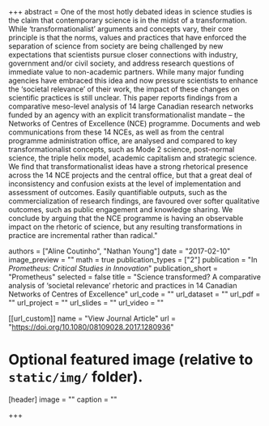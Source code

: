 +++ abstract = One of the most hotly debated ideas in science studies is the claim that contemporary science is in the midst of a transformation. While
‘transformationalist’ arguments and concepts vary, their core principle is that the norms, values and practices that have enforced the separation of science
from society are being challenged by new expectations that scientists pursue closer connections with industry, government and/or civil society, and address
research questions of immediate value to non-academic partners. While many major funding agencies have embraced this idea and now pressure scientists to enhance
the ‘societal relevance’ of their work, the impact of these changes on scientific practices is still unclear. This paper reports findings from a comparative
meso-level analysis of 14 large Canadian research networks funded by an agency with an explicit transformationalist mandate – the Networks of Centres of
Excellence (NCE) programme. Documents and web communications from these 14 NCEs, as well as from the central programme administration office, are analysed and
compared to key transformationalist concepts, such as Mode 2 science, post-normal science, the triple helix model, academic capitalism and strategic science. We 
find that transformationalist ideas have a strong rhetorical presence across the 14 NCE projects and the central office, but that a great deal of inconsistency
and confusion exists at the level of implementation and assessment of outcomes. Easily quantifiable outputs, such as the commercialization of research findings,
are favoured over softer qualitative outcomes, such as public engagement and knowledge sharing. We conclude by arguing that the NCE programme is having an 
observable impact on the rhetoric of science, but any resulting transformations in practice are incremental rather than radical."

authors = ["Aline Coutinho", "Nathan Young"]
date = "2017-02-10"
image_preview = ""
math = true
publication_types = ["2"]
publication = "In *Prometheus: Critical Studies in Innovation*"
publication_short = "Prometheus"
selected = false
title = "Science transformed? A comparative analysis of ‘societal relevance’ rhetoric and practices in 14 Canadian Networks of Centres of Excellence"
url_code = ""
url_dataset = ""
url_pdf = ""
url_project = ""
url_slides = ""
url_video = ""

[[url_custom]]
name = "View Journal Article"
url = "https://doi.org/10.1080/08109028.2017.1280936"

# Optional featured image (relative to `static/img/` folder).
[header]
image = ""
caption = ""

+++
